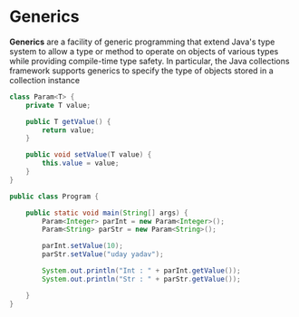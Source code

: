 # Generics

**Generics** are a facility of generic programming that extend Java's type system to allow a type or method to operate on objects of various types while providing compile-time type safety. In particular, the Java collections framework supports generics to specify the type of objects stored in a collection instance

```java
class Param<T> {
    private T value;

    public T getValue() {
        return value;
    }

    public void setValue(T value) {
        this.value = value;
    }
}

public class Program {

    public static void main(String[] args) {
        Param<Integer> parInt = new Param<Integer>();
        Param<String> parStr = new Param<String>();

        parInt.setValue(10);
        parStr.setValue("uday yadav");

        System.out.println("Int : " + parInt.getValue());
        System.out.println("Str : " + parStr.getValue());

    }
}
```

